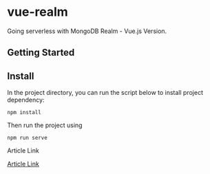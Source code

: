# vue-realm

Going serverless with MongoDB Realm - Vue.js Version.

## Getting Started

## Install

In the project directory, you can run the script below to install project dependency:

```
npm install
```

Then run the project using

```
npm run serve
```

Article Link

[Article Link](https://dev.to/hackmamba/going-serverless-with-mongodb-realm-vuejs-version-nld)
